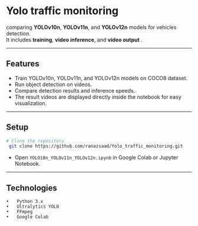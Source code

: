 # Yolo traffic monitoring
comparing **YOLOv10n**, **YOLOv11n**, and **YOLOv12n** models for vehicles detection.  
It includes **training**, **video inference**, and **video output** .

---

## Features
- Train YOLOv10n, YOLOv11n, and YOLOv12n models on COCO8 dataset.
- Run object detection on videos.
- Compare detection results and inference speeds.
- The result videos are displayed directly inside the notebook for easy visualization.
---

## Setup
```bash
# Clone the repository
 git clone https://github.com/ranazsaad/Yolo_traffic_monitoring.git
```
- Open `YOLO10n_YOLOv11n_YOLOv12n.ipynb` in Google Colab or Jupyter Notebook.

---

## Technologies
	•	Python 3.x
	•	Ultralytics YOLO
	•	FFmpeg
	•	Google Colab
